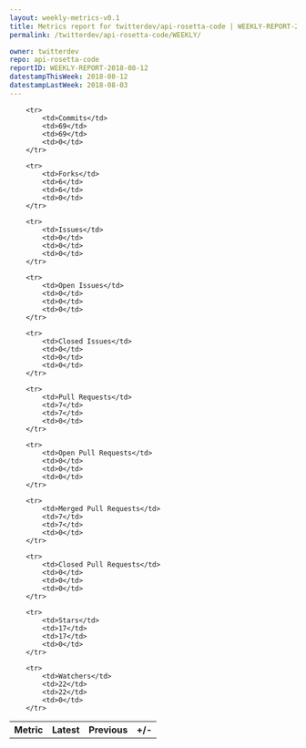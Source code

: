 ```yaml
---
layout: weekly-metrics-v0.1
title: Metrics report for twitterdev/api-rosetta-code | WEEKLY-REPORT-2018-08-12
permalink: /twitterdev/api-rosetta-code/WEEKLY/

owner: twitterdev
repo: api-rosetta-code
reportID: WEEKLY-REPORT-2018-08-12
datestampThisWeek: 2018-08-12
datestampLastWeek: 2018-08-03
---
```




<table style="width: 100%;">
    <tr>
        <th>Metric</th>
        <th>Latest</th>
        <th>Previous</th>
        <th>+/-</th>
    </tr>

        <tr>
            <td>Commits</td>
            <td>69</td>
            <td>69</td>
            <td>0</td>
        </tr>
        
        <tr>
            <td>Forks</td>
            <td>6</td>
            <td>6</td>
            <td>0</td>
        </tr>
        
        <tr>
            <td>Issues</td>
            <td>0</td>
            <td>0</td>
            <td>0</td>
        </tr>
        
        <tr>
            <td>Open Issues</td>
            <td>0</td>
            <td>0</td>
            <td>0</td>
        </tr>
        
        <tr>
            <td>Closed Issues</td>
            <td>0</td>
            <td>0</td>
            <td>0</td>
        </tr>
        
        <tr>
            <td>Pull Requests</td>
            <td>7</td>
            <td>7</td>
            <td>0</td>
        </tr>
        
        <tr>
            <td>Open Pull Requests</td>
            <td>0</td>
            <td>0</td>
            <td>0</td>
        </tr>
        
        <tr>
            <td>Merged Pull Requests</td>
            <td>7</td>
            <td>7</td>
            <td>0</td>
        </tr>
        
        <tr>
            <td>Closed Pull Requests</td>
            <td>0</td>
            <td>0</td>
            <td>0</td>
        </tr>
        
        <tr>
            <td>Stars</td>
            <td>17</td>
            <td>17</td>
            <td>0</td>
        </tr>
        
        <tr>
            <td>Watchers</td>
            <td>22</td>
            <td>22</td>
            <td>0</td>
        </tr>
        
</table>
